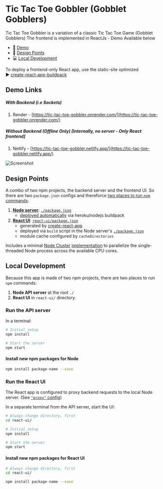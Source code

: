 # Tic Tac Toe Gobbler (Gobblet Gobblers)

Tic Tac Toe Gobbler is a variation of a classic Tic Tac Toe Game (Gobblet Gobblers)
The frontend is implemented in ReactJs - Demo Available below

* 🕺 [Demo](#user-content-demo)
* 📐 [Design Points](#user-content-design-points)
* 💻 [Local Development](#user-content-local-development)

To deploy a frontend-only React app, use the static-site optimized  
▶️ [create-react-app-buildpack](https://github.com/mars/create-react-app-buildpack)

## Demo Links

##### With Backend (i.e Sockets)
1. Render - [https://tic-tac-toe-gobbler.onrender.com/](https://tic-tac-toe-gobbler.onrender.com/)

##### Without Backend (Offline Only) [Internally, no server - Only React frontend]
1. Netlify - [https://tic-tac-toe-gobbler.netlify.app/](https://tic-tac-toe-gobbler.netlify.app/)

![Screenshot](https://imgur.com/CQcM6D5.jpg)


## Design Points

A combo of two npm projects, the backend server and the frontend UI. So there are two `package.json` configs and thereforce [two places to run `npm` commands](#user-content-local-development):

  1. [**Node server**](server/): [`./package.json`](package.json)
      * [deployed automatically](https://devcenter.heroku.com/categories/deployment) via heroku/nodejs buildpack
  2. [**React UI**](react-ui/): [`react-ui/package.json`](react-ui/package.json)
      * generated by [create-react-app](https://github.com/facebookincubator/create-react-app)
      * deployed via `build` script in the Node server's [`./package.json`](package.json)
      * module cache configured by `cacheDirectories`

Includes a minimal [Node Cluster](https://nodejs.org/docs/latest-v8.x/api/cluster.html) [implementation](server/index.js) to parallelize the single-threaded Node process across the available CPU cores.

## Local Development

Because this app is made of two npm projects, there are two places to run `npm` commands:

1. **Node API server** at the root `./`
1. **React UI** in `react-ui/` directory.

### Run the API server

In a terminal:

```bash
# Initial setup
npm install

# Start the server
npm start
```

#### Install new npm packages for Node

```bash
npm install package-name --save
```


### Run the React UI

The React app is configured to proxy backend requests to the local Node server. (See [`"proxy"` config](react-ui/package.json))

In a separate terminal from the API server, start the UI:

```bash
# Always change directory, first
cd react-ui/

# Initial setup
npm install

# Start the server
npm start
```

#### Install new npm packages for React UI

```bash
# Always change directory, first
cd react-ui/

npm install package-name --save
```

